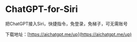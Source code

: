 # ChatGPT-for-Siri
把ChatGPT接入Siri，快捷指令，免登录，免梯子，可无需账号

下载地址：[https://aichatgpt.me/up](https://aichatgpt.me/up)
